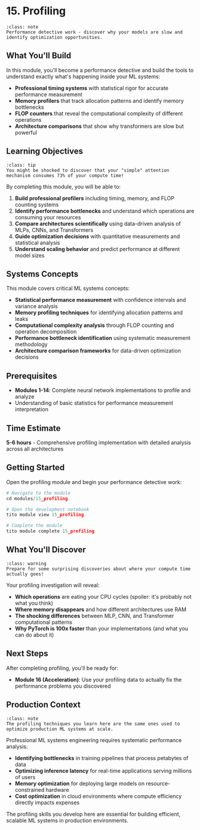 # 15. Profiling

```{admonition} Module Overview
:class: note
Performance detective work - discover why your models are slow and identify optimization opportunities.
```

## What You'll Build

In this module, you'll become a performance detective and build the tools to understand exactly what's happening inside your ML systems:

- **Professional timing systems** with statistical rigor for accurate performance measurement
- **Memory profilers** that track allocation patterns and identify memory bottlenecks
- **FLOP counters** that reveal the computational complexity of different operations
- **Architecture comparisons** that show why transformers are slow but powerful

## Learning Objectives

```{admonition} Eye-Opening Discovery
:class: tip
You might be shocked to discover that your "simple" attention mechanism consumes 73% of your compute time!
```

By completing this module, you will be able to:

1. **Build professional profilers** including timing, memory, and FLOP counting systems
2. **Identify performance bottlenecks** and understand which operations are consuming your resources
3. **Compare architectures scientifically** using data-driven analysis of MLPs, CNNs, and Transformers
4. **Guide optimization decisions** with quantitative measurements and statistical analysis
5. **Understand scaling behavior** and predict performance at different model sizes

## Systems Concepts

This module covers critical ML systems concepts:

- **Statistical performance measurement** with confidence intervals and variance analysis
- **Memory profiling techniques** for identifying allocation patterns and leaks
- **Computational complexity analysis** through FLOP counting and operation decomposition
- **Performance bottleneck identification** using systematic measurement methodology
- **Architecture comparison frameworks** for data-driven optimization decisions

## Prerequisites

- **Modules 1-14**: Complete neural network implementations to profile and analyze
- Understanding of basic statistics for performance measurement interpretation

## Time Estimate

**5-6 hours** - Comprehensive profiling implementation with detailed analysis across all architectures

## Getting Started

Open the profiling module and begin your performance detective work:

```python
# Navigate to the module
cd modules/15_profiling

# Open the development notebook
tito module view 15_profiling

# Complete the module
tito module complete 15_profiling
```

## What You'll Discover

```{admonition} Performance Revelations
:class: warning
Prepare for some surprising discoveries about where your compute time actually goes!
```

Your profiling investigation will reveal:

- **Which operations** are eating your CPU cycles (spoiler: it's probably not what you think)
- **Where memory disappears** and how different architectures use RAM
- **The shocking differences** between MLP, CNN, and Transformer computational patterns
- **Why PyTorch is 100x faster** than your implementations (and what you can do about it)

## Next Steps

After completing profiling, you'll be ready for:
- **Module 16 (Acceleration)**: Use your profiling data to actually fix the performance problems you discovered

## Production Context

```{admonition} Real-World Impact
:class: note
The profiling techniques you learn here are the same ones used to optimize production ML systems at scale.
```

Professional ML systems engineering requires systematic performance analysis:

- **Identifying bottlenecks** in training pipelines that process petabytes of data
- **Optimizing inference latency** for real-time applications serving millions of users
- **Memory optimization** for deploying large models on resource-constrained hardware
- **Cost optimization** in cloud environments where compute efficiency directly impacts expenses

The profiling skills you develop here are essential for building efficient, scalable ML systems in production environments.